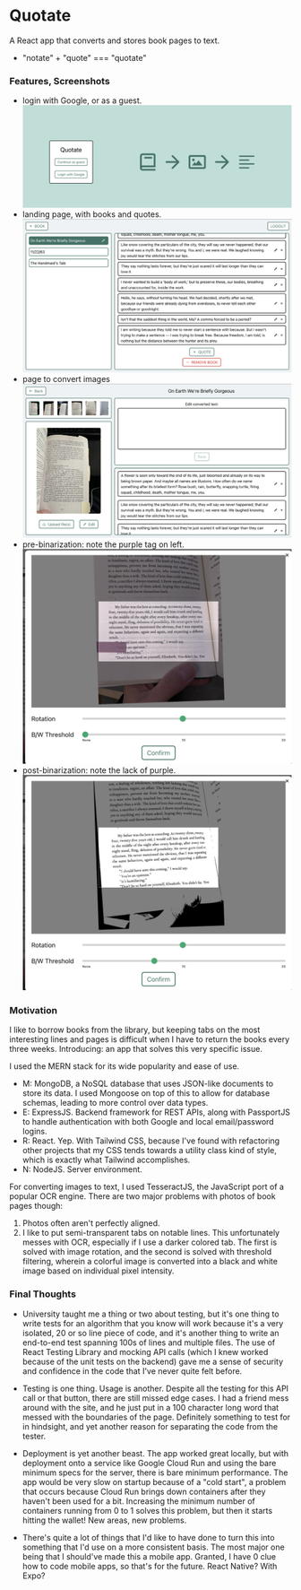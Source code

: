 # Quotate
A React app that converts and stores book pages to text. 
- "notate" + "quote" === "quotate"
### Features, Screenshots
- login with Google, or as a guest.
![login](./imgs/login.png?raw=true "login")
- landing page, with books and quotes.
![landing](./imgs/landing.png?raw=true "landing")
- page to convert images
![convertPage](./imgs/convertPage.png?raw=true "convertPage")
- pre-binarization: note the purple tag on left.
![convPre](./imgs/convPre.png?raw=true "convPre")
- post-binarization: note the lack of purple.
![convPost](./imgs/convPost.png?raw=true "convPost")

### Motivation
I like to borrow books from the library, but keeping tabs on the most interesting lines
and pages is difficult when I have to return the books every three weeks. Introducing: an
app that solves this very specific issue.

I used the MERN stack for its wide popularity and ease of use.
- M: MongoDB, a NoSQL database that uses JSON-like documents to store its data. I used
Mongoose on top of this to allow for database schemas, leading to more control over 
data types.
- E: ExpressJS. Backend framework for REST APIs, along with PassportJS to handle
authentication with both Google and local email/password logins.
- R: React. Yep. With Tailwind CSS, because I've found with refactoring other projects
that my CSS tends towards a utility class kind of style, which is exactly what Tailwind
accomplishes.
- N: NodeJS. Server environment.

For converting images to text, I used TesseractJS, the JavaScript port of a popular OCR
engine. There are two major problems with photos of book pages though: 
1. Photos often aren't perfectly aligned.
2. I like to put semi-transparent tabs on notable lines. This unfortunately messes with
OCR, especially if I use a darker colored tab.
The first is solved with image rotation, and the second is solved with threshold filtering,
wherein a colorful image is converted into a black and white image based on individual 
pixel intensity.
### Final Thoughts
- University taught me a thing or two about testing, but it's one thing to write tests for an algorithm
that you know will work because it's a very isolated, 20 or so line piece of code, and it's another
thing to write an end-to-end test spanning 100s of lines and multiple files. The use of React
Testing Library and mocking API calls (which I knew worked because of the unit tests on the backend)
gave me a sense of security and confidence in the code that I've never quite felt before.

- Testing is one thing. Usage is another. Despite all the testing for this API call or that
button, there are still missed edge cases. I had a friend mess around with the site, and 
he just put in a 100 character long word that messed with the boundaries of the page. Definitely
something to test for in hindsight, and yet another reason for separating the code from the
tester.

- Deployment is yet another beast. The app worked great locally, but with deployment onto
a service like Google Cloud Run and using the bare minimum specs for the server, there is bare 
minimum performance. The app would be very slow on startup because of a "cold start", a problem
that occurs because Cloud Run brings down containers after they haven't been used for a bit. Increasing
the minimum number of containers running from 0 to 1 solves this problem, but then it starts
hitting the wallet! New areas, new problems.

- There's quite a lot of things that I'd like to have done to turn this into something
that I'd use on a more consistent basis. The most major one being that
I should've made this a mobile app. Granted, I have 0 clue how to code mobile apps, so that's
for the future. React Native? With Expo?
